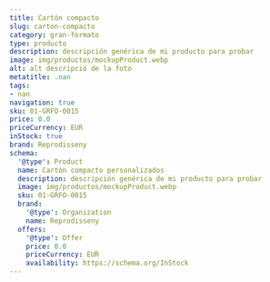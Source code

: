 ```yaml
---
title: Cartón compacto
slug: carton-compacto
category: gran-formato
type: producto
description: descripción genérica de mi producto para probar
image: img/productos/mockupProduct.webp
alt: alt descripció de la foto
metatitle: .nan
tags:
- nan
navigation: true
sku: 01-GRFO-0015
price: 0.0
priceCurrency: EUR
inStock: true
brand: Reprodisseny
schema:
  '@type': Product
  name: Cartón compacto personalizados
  description: descripción genérica de mi producto para probar
  image: img/productos/mockupProduct.webp
  sku: 01-GRFO-0015
  brand:
    '@type': Organization
    name: Reprodisseny
  offers:
    '@type': Offer
    price: 0.0
    priceCurrency: EUR
    availability: https://schema.org/InStock
---
```


